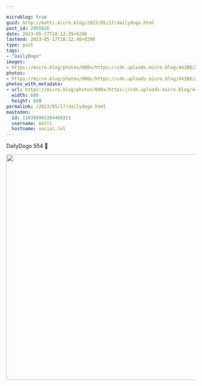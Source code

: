 ```yaml
---

microblog: true
guid: http://matti.micro.blog/2023/05/17/dailydogo.html
post_id: 2955826
date: 2023-05-17T18:12:39+0200
lastmod: 2023-05-17T18:12:40+0200
type: post
tags:
- "DailyDogo"
images:
- https://micro.blog/photos/600x/https://cdn.uploads.micro.blog/44388/2023/015fe91121.jpg
photos:
- https://micro.blog/photos/600x/https://cdn.uploads.micro.blog/44388/2023/015fe91121.jpg
photos_with_metadata:
- url: https://micro.blog/photos/600x/https://cdn.uploads.micro.blog/44388/2023/015fe91121.jpg
  width: 600
  height: 600
permalink: /2023/05/17/dailydogo.html
mastodon:
  id: 110384905384460321
  username: matti
  hostname: social.lol
---
```

DailyDogo 554 🐶

<img src="/media/uploads/2023/015fe91121.jpg" width="600" height="600" alt="" />
